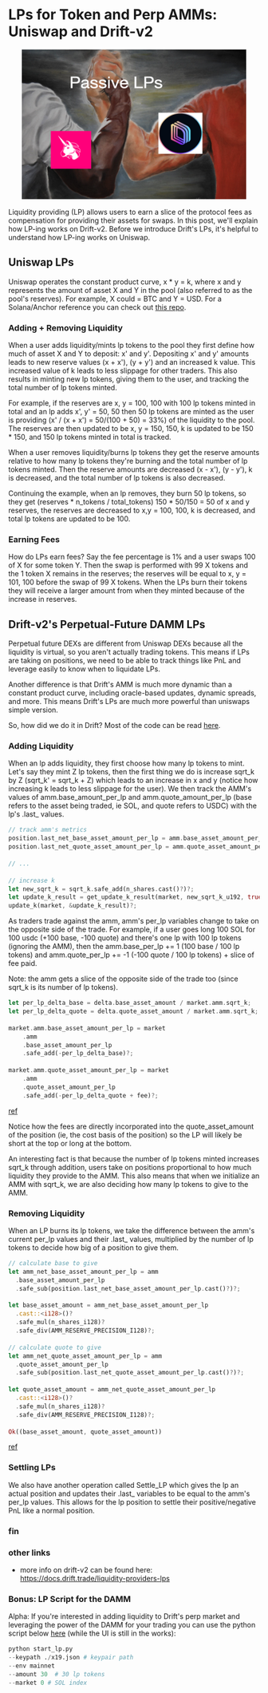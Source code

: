 
# LPs for Token and Perp AMMs: Uniswap and Drift-v2

<div align="center">
<img src="2022-11-21-10-40-52.png" width="450" height="300">
</div>

Liquidity providing (LP) allows users to earn a slice of the protocol fees 
as compensation for providing their assets for swaps. In 
this post, we'll explain how LP-ing works on Drift-v2. Before we introduce Drift's LPs, 
it's helpful to understand how LP-ing works on Uniswap.

## Uniswap LPs

Uniswap operates the constant product curve, x * y = k, where x and y represents the amount of asset X and Y in the pool 
(also referred to as the pool's reserves). For example, X could = BTC and Y = USD. For a Solana/Anchor reference 
you can check out [this repo](https://github.com/0xNineteen/anchor-uniswap-v2).

### Adding + Removing Liquidity 

When a user adds liquidity/mints lp tokens to the pool they first define how much of asset X and Y to deposit: x' and y'. Depositing 
x' and y' amounts leads to new reserve values (x + x'), (y + y') and an increased k value. This 
increased value of k leads to less slippage for other traders. This also 
results in minting new lp tokens, giving them to the user, and tracking the total number of lp tokens minted. 

For example, if the reserves are x, y = 100, 100 with 100 lp tokens minted in total and an lp adds x', y' = 50, 50
then 50 lp tokens are minted as the user is providing (x' / (x + x') = 50/(100 + 50) = 33%) of the liquidity to the pool. The reserves are then
updated to be x, y = 150, 150, k is updated to be 150 * 150, and 150 lp tokens minted in total is tracked. 

When a user removes liquidity/burns lp tokens they get the reserve amounts relative to how many lp tokens 
they're burning and the total number of lp tokens minted. 
Then the reserve amounts are decreased (x - x'), (y - y'), k is decreased, 
and the total number of lp tokens is also decreased.

Continuing the example, when an lp removes, they burn 50 lp tokens, so they get (reserves * n_tokens / total_tokens) 150 * 50/150 = 50 of x and y reserves, 
the reserves are decreased to x,y = 100, 100, k is decreased, and total lp tokens are updated to be 100. 

### Earning Fees

How do LPs earn fees? Say the fee percentage is 1% and a user swaps 100 of X for some token Y. Then the swap is performed with 99 X tokens
and the 1 token X remains in the reserves; the reserves will be equal to x, y = 101, 100 before the swap of 99 X tokens.
When the LPs burn their tokens they will receive a larger amount from when they minted because of the increase in reserves.

## Drift-v2's Perpetual-Future DAMM LPs 

Perpetual future DEXs are different from Uniswap DEXs because all the liquidity is virtual, so you aren't actually trading tokens. 
This means if LPs are taking on positions, we need to be able to track things like PnL and leverage easily to know when to liquidate LPs.

Another difference is that Drift's AMM is much more dynamic than a constant product curve, including oracle-based updates, dynamic spreads, and more. This means Drift's LPs
are much more powerful than uniswaps simple version.

So, how did we do it in Drift? Most of the code can be read [here](https://github.com/drift-labs/protocol-v2/blob/master/programs/drift/src/controller/lp.rs).

### Adding Liquidity 

When an lp adds liquidity, they first choose how many lp tokens to mint. Let's say they mint Z lp tokens, then the first thing we do is
increase sqrt_k by Z (sqrt_k' = sqrt_k + Z) which leads to an increase in x and y (notice how increasing k leads to less slippage for the user). 
We then track the AMM's values of amm.base_amount_per_lp and amm.quote_amount_per_lp 
(base refers to the asset being traded, ie SOL, and quote refers to USDC) with the lp's .last_ values. 

```rust 
// track amm's metrics
position.last_net_base_asset_amount_per_lp = amm.base_asset_amount_per_lp.cast()?;
position.last_net_quote_asset_amount_per_lp = amm.quote_asset_amount_per_lp.cast()?;

// ... 

// increase k 
let new_sqrt_k = sqrt_k.safe_add(n_shares.cast()?)?;
let update_k_result = get_update_k_result(market, new_sqrt_k_u192, true)?;
update_k(market, &update_k_result)?;
```

As traders trade against the amm, amm's per_lp variables change to take on the opposite side of the trade. For example, 
if a user goes long 100 SOL for 100 usdc (+100 base, -100 quote) and there's one lp with 100 lp tokens (ignoring the AMM), 
then the amm.base_per_lp += 1 (100 base / 100 lp tokens) and amm.quote_per_lp += -1 (-100 quote / 100 lp tokens) + slice of fee paid.

Note: the amm gets a slice of the opposite side of the trade too (since sqrt_k is its number of lp tokens). 

```rust 
let per_lp_delta_base = delta.base_asset_amount / market.amm.sqrt_k;
let per_lp_delta_quote = delta.quote_asset_amount / market.amm.sqrt_k;

market.amm.base_asset_amount_per_lp = market
    .amm
    .base_asset_amount_per_lp
    .safe_add(-per_lp_delta_base)?;

market.amm.quote_asset_amount_per_lp = market
    .amm
    .quote_asset_amount_per_lp
    .safe_add(-per_lp_delta_quote + fee)?;
```
[ref](https://github.com/drift-labs/protocol-v2/blob/2e44f98f6e49e1325bdc80d129037aeab2891e41/programs/drift/src/controller/position.rs#L372)

Notice how the fees are directly incorporated into the quote_asset_amount of the position (ie, the cost basis of the position) so the LP will likely be short at the top or long at the bottom.

An interesting fact is that because the number of lp tokens minted increases sqrt_k through addition, users take on positions 
proportional to how much liquidity they provide to the AMM. This also means that when we initialize an AMM with sqrt_k, we are also deciding 
how many lp tokens to give to the AMM. 

### Removing Liquidity 

When an LP burns its lp tokens, we take the difference between the amm's current per_lp values and their .last_ values, multiplied by 
the number of lp tokens to decide how big of a position to give them. 

```rust 
// calculate base to give
let amm_net_base_asset_amount_per_lp = amm
  .base_asset_amount_per_lp
  .safe_sub(position.last_net_base_asset_amount_per_lp.cast()?)?;

let base_asset_amount = amm_net_base_asset_amount_per_lp
  .cast::<i128>()?
  .safe_mul(n_shares_i128)?
  .safe_div(AMM_RESERVE_PRECISION_I128)?;

// calculate quote to give
let amm_net_quote_asset_amount_per_lp = amm
  .quote_asset_amount_per_lp
  .safe_sub(position.last_net_quote_asset_amount_per_lp.cast()?)?;

let quote_asset_amount = amm_net_quote_asset_amount_per_lp
  .cast::<i128>()?
  .safe_mul(n_shares_i128)?
  .safe_div(AMM_RESERVE_PRECISION_I128)?;

Ok((base_asset_amount, quote_asset_amount))
```
[ref](https://github.com/drift-labs/protocol-v2/blob/2e44f98f6e49e1325bdc80d129037aeab2891e41/programs/drift/src/math/lp.rs#L23)

### Settling LPs

We also have another operation called Settle_LP which gives the lp an actual position and updates their .last_ variables to be equal to 
the amm's per_lp values. This allows for the lp position to settle their positive/negative PnL like a normal position.

### fin


### other links
- more info on drift-v2 can be found here: https://docs.drift.trade/liquidity-providers-lps

### Bonus: LP Script for the DAMM

Alpha: If you're interested in adding liquidity to Drift's perp market and leveraging the power of the DAMM for your trading you can use
the python script below [here](https://github.com/drift-labs/driftpy/blob/master/examples/start_lp.py) (while the UI is still in the works):

```python 
python start_lp.py 
--keypath ./x19.json # keypair path
--env mainnet 
--amount 30  # 30 lp tokens
--market 0 # SOL index
```

<!-- 
- perps dex style 
  - perps are different because all liquidity is virtual 
    - if lps are taking on positions we need to be able to track things like pnl and leverage easily to know when to liquidate lps
  - how we do it in drift v2 ... 
  - when lps mints lp tokens, they increase the amount of liquidity in the market by increasing sqrt_k
    - if they mint 100 lp tokens, amm's sqrt_k is now + 100 
    - larger sqrt_k values mean less slippage for traders 
  - next we track the current values of amm.baa_per_lp and amm.qaa_per_lp in the .last_ variables of the perp position
    - as traders trade, the amm's variables for these will change, taking on the opposite side of the trade
    - notes these values are 'per-lp-token': 
      - in the case when a user goes long 100 SOL for 100 usdc (+100baa, -100qaa):
        - theres one lp with 100 lp tokens and then the lp variables will change to (-1 baa, +1 qaa + lp's slice of fee)
      - ie, 
        - ** code here ** 
        - note: the amm gets some of the oppposite side too (sqrt_k is its number of lp tokens)
    - when an lp burns their lp tokens we take the difference between their .last_ variables and the .amm's variables and scale it by the number of tokens 
      - ie, 
        - base_amount = (lp.last_baa - amm.baa_per_lp) * n_tokens
        - quote_amount = (lp.last_qaa - amm.qaa_per_lp) * n_tokens
  - becuase of how pnl works when an lp is settled their position is taken on and their negative/positive pnl can then be settled like a normal position 
    - why we need 'settled' pnl is for another blog post but you can read about it at (drift website on pnl)

- uniswap was first for liquidity providing (lp-ing)
  - x * y = k where x and y are the asset reserves for asset x and asset y (eg, asset x = BTC, asset y = USDC)
- when a user adds lp: 
  - get amount of lp tokens relative to input amount and the current reserve amount 
  - increase both reserves and k and increase total amount minted 
- when a user removes lp: 
  - get reserve amount relative to burn amount and total minted 
  - decrease reserve amount and total amount minted
- eg. 
  - reserves = 100, 100 with 100 lp tokens already minted
    - lp adds
        - user adds 50, 50 (50% of liquidity added -- 50 lp tokens minted)
        - reserves' = 150, 150 with 150 lp tokens removed 
    - lp removes 
      - user burns 50 lp tokens (150 * 50 / 150) = 50 
      - give back 50 of reserves, decrease total minted lp tokens by 50  
- how do the lps earn fees 
  - on user swap 100 A -> amount of token B 
    - if fee is 1% 
    - perform swap with 99% of input amount and put the extra input amount back into the pool 
        - ie, increase A reserves to 101, 100 and perform swap with 99 A
    - assuming someone swaps back to the normal reserves (trades 100 B after A trade)
        - new reserves will be 101, 101
        - when lps burn they will recieve a larger slice of A and B  -->
